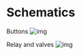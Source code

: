 # Schematics

Buttons 
![img](https://github.com/tedelm/MultiFiller/blob/main/img/button.JPG)

Relay and valves
![img](https://github.com/tedelm/MultiFiller/blob/main/img/valveRelay.JPG)